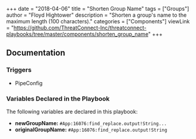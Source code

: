 +++
date = "2018-04-06"
title = "Shorten Group Name"
tags = ["Groups"]
author = "Floyd Hightower"
description = "Shorten a group's name to the maximum length (100 characters)."
categories = ["Components"]
viewLink = "https://github.com/ThreatConnect-Inc/threatconnect-playbooks/tree/master/components/shorten_group_name"
+++

## Documentation

### Triggers

- PipeConfig

### Variables Declared in the Playbook

The following variables are declared in this playbook:

- **newGroupName:** `#App:16076:find_replace.output!String...`
- **originalGroupName:** `#App:16076:find_replace.output!String`
